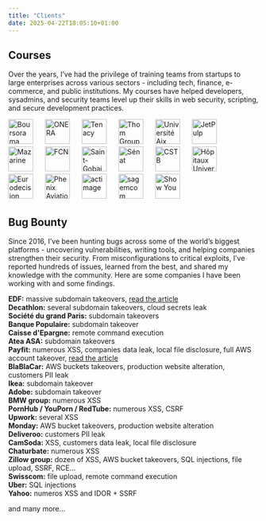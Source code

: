 ```yaml
---
title: "Clients"
date: 2025-04-22T18:05:10+01:00
---
```

## Courses

Over the years, I’ve had the privilege of training teams from startups to large enterprises across various sectors - including tech, finance, e-commerce, and public institutions. My courses have helped developers, sysadmins, and security teams level up their skills in web security, scripting, and secure development practices.
<!--more-->

![Boursorama](/assets/img/clients/boursorama.png)
![ONERA](/assets/img/clients/onera.png)
![Tenacy](/assets/img/clients/tenacy.png)
![Thom Group](/assets/img/clients/thom-group.png)
![Université Aix Marseille](/assets/img/clients/univ-amu.png)
![JetPulp](/assets/img/clients/jetpulp.png)
![Mazarine](/assets/img/clients/mazarine.png)
![FCN](/assets/img/clients/fcn.png)
![Saint-Gobain](/assets/img/clients/saint-gobain.png)
![Sénat](/assets/img/clients/senat.png)
![CSTB](/assets/img/clients/cstb.png)
![Hôpitaux Universitaires de Strasbourg](/assets/img/clients/hus.png)
![Eurodecision](/assets/img/clients/eurodecision.png)
![Phenix Aviation](/assets/img/clients/phenix-aviation.png)
![actimage](/assets/img/clients/actimage.png)
![sagemcom](/assets/img/clients/sagemcom.png)
![Show You](/assets/img/clients/show-you.png)


## Bug Bounty

Since 2016, I’ve been hunting bugs across some of the world’s biggest platforms - uncovering vulnerabilities, writing tools, and helping companies strengthen their security. From misconfigurations to critical exploits, I’ve reported hundreds of issues, learned from the best, and shared my knowledge with the community.
Here are some companies I have been working with and some findings.

__EDF:__ massive subdomain takeovers</span>, [read the article](/posts/one-takeover-to-rule-them-all/)  
__Decathlon:__ several subdomain takeovers, cloud secrets leak  
__Société du grand Paris:__ subdomain takeovers  
__Banque Populaire:__ subdomain takeover  
__Caisse d'Epargne:__ remote command execution  
__Atea ASA:__ subdomain takeovers  
__Payfit:__ numerous XSS, companies data leak, local file disclosure, full AWS account takeover, [read the article](/posts/aws-takeover-through-ssrf-in-javascript/)  
__BlaBlaCar:__ AWS buckets takeovers, production website alteration, customers PII leak  
__Ikea:__ subdomain takeover  
__Adobe:__ subdomain takeover  
__BMW group:__ numerous XSS  
__PornHub / YouPorn / RedTube:__ numerous XSS, CSRF  
__Upwork:__ several XSS  
__Monday:__ AWS bucket takeovers, production website alteration  
__Deliveroo:__ customers PII leak  
__CamSoda:__ XSS, customers data leak, local file disclosure  
__Chaturbate:__ numerous XSS  
__Zillow group:__ dozen of XSS, AWS bucket takeovers, SQL injections, file upload, SSRF, RCE...  
__Swisscom:__ file upload, remote command execution  
__Uber:__ SQL injections  
__Yahoo:__ numeros XSS and IDOR + SSRF  

and many more...


<style>
img {
    height: 50px;
    margin-bottom: 5px;
    margin-right: 20px;
}
</style>
